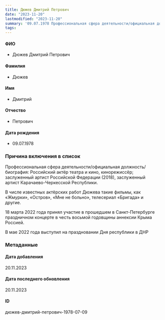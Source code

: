 ```yaml
---
title: Дюжев Дмитрий Петрович
date: "2023-11-20"
lastmodified: "2023-11-20"
summary: '09.07.1978 Профессиональная сфера деятельности/официальная должность/биография\:.  Российский актёр театра и кино, кинорежиссёр; заслуженный артист Российской Федерации (2018), заслуженный артист Карачаево-Черкесской Республики..  .  В числе известных актёрских работ Дюжева такие фильмы, как «Жмурки», «Остров», «Мне не больно», телесериал «Бригада» и другие..  .  18 марта 2022 года принял участие в прошедшем в Санкт-Петербурге праздничном концерте в честь восьмой годовщины аннексии Крыма Россией..  .  В мае 2022 года выступил на праздновании Дня республики в ДНР'
tags: 
---
```

<!--# pp2-->
<!--## Фигурант-->
<!--### Личные данные-->
#### ФИО
- Дюжев Дмитрий Петрович
#### Фамилия
- Дюжев
#### Имя
- Дмитрий
#### Отчество
- Петрович
#### Дата рождения
- 09.07.1978
### Причина включения в список
Профессиональная сфера деятельности/официальная должность/биография:
 Российский актёр театра и кино, кинорежиссёр; заслуженный артист Российской Федерации (2018), заслуженный артист Карачаево-Черкесской Республики.
 
 В числе известных актёрских работ Дюжева такие фильмы, как «Жмурки», «Остров», «Мне не больно», телесериал «Бригада» и другие.
 
 18 марта 2022 года принял участие в прошедшем в Санкт-Петербурге праздничном концерте в честь восьмой годовщины аннексии Крыма Россией.
 
 В мае 2022 года выступил на праздновании Дня республики в ДНР
### Метаданные
#### Дата добавления
20.11.2023
#### Дата последнего обновления
20.11.2023
#### ID
дюжев-дмитрий-петрович-1978-07-09
<!--## END;-->
